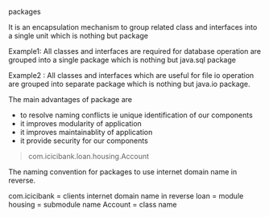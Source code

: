 packages

It is an encapsulation mechanism to group related class and interfaces into a single unit which is nothing but package 


Example1: All classes and interfaces are required for database operation are grouped into a single package which is nothing but java.sql package


Example2 : All classes and interfaces which are useful for file io operation are grouped into separate package which is nothing but java.io package.


The main advantages of package are 

- to resolve naming conflicts ie unique identification of our components
- it improves modularity of application
- it improves maintainablity of application
- it provide security for our components


> com.icicibank.loan.housing.Account

The naming convention for packages to use internet domain name in reverse.

com.icicibank = clients internet domain name in reverse
loan = module
housing = submodule name
Account = class name

